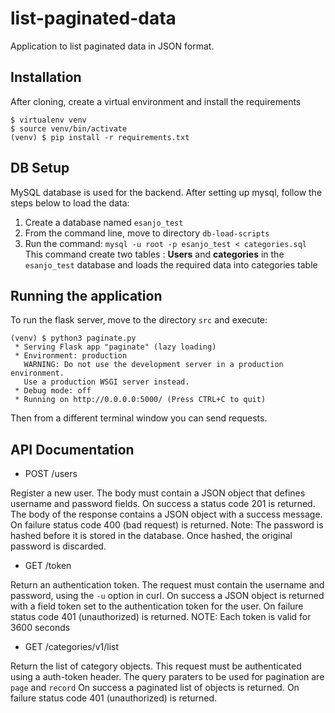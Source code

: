 # list-paginated-data

Application to list paginated data in JSON format.

## Installation

After cloning, create a virtual environment and install the requirements

```
$ virtualenv venv
$ source venv/bin/activate
(venv) $ pip install -r requirements.txt
```

## DB Setup

MySQL database is used for the backend. After setting up mysql, follow the steps below to load the data:

1. Create a database named `esanjo_test`
2. From the command line, move to directory `db-load-scripts`
3. Run the command: `mysql -u root -p esanjo_test < categories.sql`
This command create two tables : **Users** and **categories** in the `esanjo_test` database and loads the required data into categories table

## Running the application

To run the flask server, move to the directory `src` and execute:
```
(venv) $ python3 paginate.py
 * Serving Flask app "paginate" (lazy loading)
 * Environment: production
   WARNING: Do not use the development server in a production environment.
   Use a production WSGI server instead.
 * Debug mode: off
 * Running on http://0.0.0.0:5000/ (Press CTRL+C to quit)
```
Then from a different terminal window you can send requests.

## API Documentation
  * POST /users
  
  Register a new user.
  The body must contain a JSON object that defines username and password fields.
  On success a status code 201 is returned. The body of the response contains a JSON object with a success message.
  On failure status code 400 (bad request) is returned.
  Note: The password is hashed before it is stored in the database. Once hashed, the original password is discarded.
  
  * GET /token
  
  Return an authentication token.
  The request must contain the username and password, using the `-u` option in curl.
  On success a JSON object is returned with a field token set to the authentication token for the user.
  On failure status code 401 (unauthorized) is returned.
  NOTE: Each token is valid for 3600 seconds
  
  * GET /categories/v1/list
  
  Return the list of category objects.
  This request must be authenticated using a auth-token header.
  The query paraters to be used for pagination are `page` and `record`
  On success a paginated list of objects is returned.
  On failure status code 401 (unauthorized) is returned.

